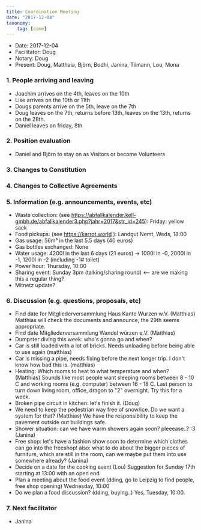 ```yaml
---
title: Coordination Meeting
date: "2017-12-04"
taxonomy:
    tag: [come]
---
```


- Date: 2017-12-04
- Facilitator: Doug
- Notary: Doug
- Present: Doug, Matthaia, Björn, Bodhi, Janina, Tilmann, Lou, Mona

### 1. People arriving and leaving
- Joachim arrives on the 4th, leaves on the 10th
- Lise arrives on the 10th or 11th
- Dougs parents arrive on the 5th, leave on the 7th
- Doug leaves on the 7th, returns before 13th, leaves on the 13th, returns on the 28th.
- Daniel leaves on friday, 8th

### 2. Position evaluation
- Daniel and Björn to stay on as Visitors or become Volunteers

### 3. Changes to Constitution

### 4. Changes to Collective Agreements

### 5. Information (e.g. announcements, events, etc)
- Waste collection: (see https://abfallkalender.kell-gmbh.de/abfallkalender3.php?jahr=2017&str_id=245): Friday: yellow sack
- Food pickups: (see https://karrot.world ): Landgut Nemt, Weds, 18:00
- Gas usage: 56m³ in the last 5.5 days (40 euros)
- Gas bottles exchanged: None
- Water usage: 4200l in the last 6 days (21 euros) -> 1000l in -0, 2000l in -1, 1200l in -2 (including -1# toilet)
- Power hour: Thursday, 10:00
- Sharing event: Sunday 3pm (talking/sharing round) <-- are we making this a regular thing?
- Mitnetz update?

### 6. Discussion (e.g. questions, proposals, etc)
- Find date for Mitgliederversammlung Haus Kante Wurzen w.V. (Matthias) Matthias will check the documents and announce, the 29th seems appropriate.
- Find date Mitgliederversammlung Wandel würzen e.V. (Matthias)
- Dumpster diving this week: who's gonna go and when?
- Car is still loaded with a lot of bricks. Needs unloading before being able to use again (matthias)
- Car is missing a pipe, needs fixing before the next longer trip. I don't know how bad this is. (matthias)
- Heating: Which rooms to heat to what temperature and when? (Matthias) Sounds like most people want sleeping rooms between 8 - 10 C and working rooms (e.g. computer) between 16 - 18 C.  Last person to turn down living room, office, dragon to "2" overnight. Try this for a week.
- Broken pipe circuit in kitchen: let's finish it. (Doug)
- We need to keep the pedestrian way free of snow/ice. Do we want a system for that? (Matthias) We have the responsibility to keep the pavement outside out buildings safe.
- Shower situation: can we have warm showers again soon? pleeease..? :3 (Janina)
- Free shop: let's have a fashion show soon to determine which clothes can go into the freeshop! also: what to do about the bigger pieces of furniture, which are still in the room, can we maybe put them into use somewhere already?  (Janina)
- Decide on a date for the cooking event (Lou) Suggestion for Sunday 17th starting at 13:00 with an open end
- Plan a meeting about the food event (dding, go to Leipzig to find people, free shop opening) Wednesday, 10:00
- Do we plan a food discussion? (dding, buying..) Yes, Tuesday, 10:00.

### 7. Next facilitator
- Janina
